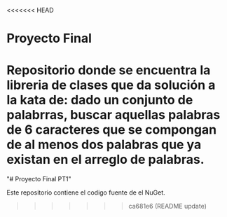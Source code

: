 <<<<<<< HEAD
# Proyecto Final

Repositorio donde se encuentra la libreria de clases que da solución a la kata de: dado un conjunto de palabrras, buscar aquellas palabras de 6 caracteres que se compongan de al menos dos palabras que ya existan en el arreglo de palabras.
=======
"# Proyecto Final PT1"

Este repositorio contiene el codigo fuente de el NuGet.
>>>>>>> ca681e6 (README update)
